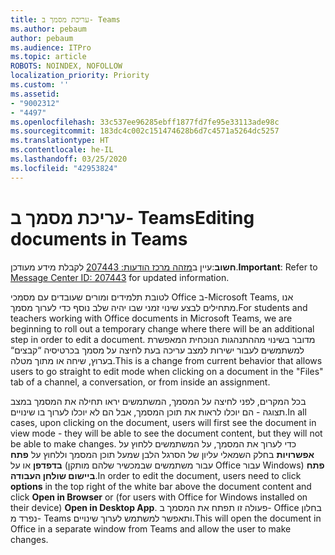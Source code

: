 ```yaml
---
title: עריכת מסמך ב- Teams
ms.author: pebaum
author: pebaum
ms.audience: ITPro
ms.topic: article
ROBOTS: NOINDEX, NOFOLLOW
localization_priority: Priority
ms.custom: ''
ms.assetid:
- "9002312"
- "4497"
ms.openlocfilehash: 33c537ee96285ebff1877fd7fe95e33113ade98c
ms.sourcegitcommit: 183dc4c002c151474628b6d7c4571a5264dc5257
ms.translationtype: HT
ms.contentlocale: he-IL
ms.lasthandoff: 03/25/2020
ms.locfileid: "42953824"
---
```

# <a name="editing-documents-in-teams"></a><span data-ttu-id="10b98-102">עריכת מסמך ב- Teams</span><span class="sxs-lookup"><span data-stu-id="10b98-102">Editing documents in Teams</span></span>

<span data-ttu-id="10b98-103">**חשוב**:עיין ב[מזהה מרכז הודעות: 207443](https://admin.microsoft.com/Adminportal/Home?source=applauncher#MessageCenter?id=MC207443) לקבלת מידע מעודכן.</span><span class="sxs-lookup"><span data-stu-id="10b98-103">**Important**: Refer to [Message Center ID: 207443](https://admin.microsoft.com/Adminportal/Home?source=applauncher#MessageCenter?id=MC207443) for updated information.</span></span> 

<span data-ttu-id="10b98-104">לטובת תלמידים ומורים שעובדים עם מסמכי Office ב-Microsoft Teams, אנו מתחילים לבצע שינוי זמני שבו יהיה שלב נוסף כדי לערוך מסמך.</span><span class="sxs-lookup"><span data-stu-id="10b98-104">For students and teachers working with Office documents in Microsoft Teams, we are beginning to roll out a temporary change where there will be an additional step in order to edit a document.</span></span> <span data-ttu-id="10b98-105">מדובר בשינוי מההתנהגות הנוכחית המאפשרת למשתמשים לעבור ישירות למצב עריכה בעת לחיצה על מסמך בכרטיסיה “קבצים“ בערוץ, שיחה או מתוך מטלה.</span><span class="sxs-lookup"><span data-stu-id="10b98-105">This is a change from current behavior that allows users to go straight to edit mode when clicking on a document in the "Files" tab of a channel, a conversation, or from inside an assignment.</span></span>

<span data-ttu-id="10b98-106">בכל המקרים, לפני לחיצה על המסמך, המשתמשים יראו תחילה את המסמך במצב תצוגה - הם יוכלו לראות את תוכן המסמך, אבל הם לא יוכלו לערוך בו שינויים.</span><span class="sxs-lookup"><span data-stu-id="10b98-106">In all cases, upon clicking on the document, users will first see the document in view mode - they will be able to see the document content, but they will not be able to make changes.</span></span> <span data-ttu-id="10b98-107">כדי לערוך את המסמך, על המשתמשים ללחוץ על **אפשרויות** בחלק השמאלי עליון של הסרגל הלבן שמעל תוכן המסמך וללחוץ על **פתח בדפדפן** או על (עבור משתמשים שבמכשיר שלהם מותקן Office עבור Windows) **פתח ביישום שולחן העבודה**.</span><span class="sxs-lookup"><span data-stu-id="10b98-107">In order to edit the document, users need to click **options** in the top right of the white bar above the document content and click **Open in Browser** or (for users with Office for Windows installed on their device) **Open in Desktop App**.</span></span> <span data-ttu-id="10b98-108">פעולה זו תפתח את המסמך ב- Office בחלון נפרד מ- Teams ותאפשר למשתמש לערוך שינויים.</span><span class="sxs-lookup"><span data-stu-id="10b98-108">This will open the document in Office in a separate window from Teams and allow the user to make changes.</span></span>
